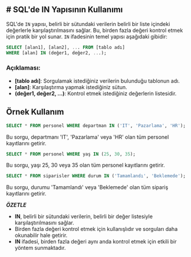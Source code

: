 ## **# SQL'de IN Yapısının Kullanımı**

SQL'de `IN` yapısı, belirli bir sütundaki verilerin belirli bir liste içindeki değerlerle karşılaştırılmasını sağlar. Bu, birden fazla değeri kontrol etmek için pratik bir yol sunar. `IN` ifadesinin temel yapısı aşağıdaki gibidir:

```sql
SELECT [alan1], [alan2], ... FROM [tablo adı]
WHERE [alan] IN (değer1, değer2, ...);
```

### Açıklaması:

- **[tablo adı]**: Sorgulamak istediğiniz verilerin bulunduğu tablonun adı.
- **[alan]**: Karşılaştırma yapmak istediğiniz sütun.
- **(değer1, değer2, ...)**: Kontrol etmek istediğiniz değerlerin listesidir.

## Örnek Kullanım

```sql
SELECT * FROM personel WHERE departman IN ('IT', 'Pazarlama', 'HR');
```

Bu sorgu, departmanı 'IT', 'Pazarlama' veya 'HR' olan tüm personel kayıtlarını getirir.

```sql
SELECT * FROM personel WHERE yaş IN (25, 30, 35);
```

Bu sorgu, yaşı 25, 30 veya 35 olan tüm personel kayıtlarını getirir.

```sql
SELECT * FROM siparisler WHERE durum IN ('Tamamlandı', 'Beklemede');
```

Bu sorgu, durumu 'Tamamlandı' veya 'Beklemede' olan tüm sipariş kayıtlarını getirir.

**_ÖZETLE_**

- **IN**, belirli bir sütundaki verilerin, belirli bir değer listesiyle karşılaştırılmasını sağlar.
- Birden fazla değeri kontrol etmek için kullanışlıdır ve sorguları daha okunabilir hale getirir.
- **IN** ifadesi, birden fazla değeri aynı anda kontrol etmek için etkili bir yöntem sunmaktadır.
